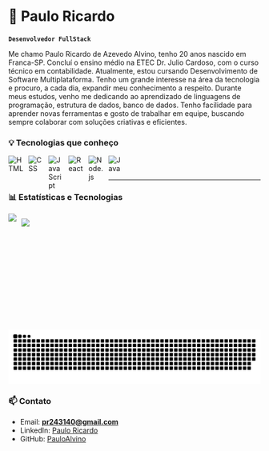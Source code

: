 # 👾 Paulo Ricardo

**`Desenvolvedor FullStack`**

Me chamo Paulo Ricardo de Azevedo Alvino, tenho 20 anos nascido em Franca-SP. Concluí o ensino médio na ETEC Dr. Julio Cardoso, com o curso técnico em contabilidade. Atualmente, estou cursando Desenvolvimento de Software Multiplataforma. Tenho um grande interesse na área da tecnologia e procuro, a cada dia, expandir meu conhecimento a respeito.
Durante meus estudos, venho me dedicando ao aprendizado de linguagens de programação, estrutura de dados, banco de dados. Tenho facilidade para aprender novas ferramentas e gosto de trabalhar em equipe, buscando sempre colaborar com soluções criativas e eficientes.

### 💡 Tecnologias que conheço

<img 
    align="left" 
    alt="HTML"
    title="HTML" 
    width="30px" 
    style="padding-right: 10px;" 
    src="https://cdn.jsdelivr.net/gh/devicons/devicon@latest/icons/html5/html5-original.svg" 
/>
<img 
    align="left" 
    alt="CSS" 
    title="CSS"
    width="30px" 
    style="padding-right: 10px;" 
    src="https://cdn.jsdelivr.net/gh/devicons/devicon@latest/icons/css3/css3-original.svg" 
/>
<img 
    align="left" 
    alt="JavaScript" 
    title="JavaScript"
    width="30px" 
    style="padding-right: 10px;" 
    src="https://cdn.jsdelivr.net/gh/devicons/devicon@latest/icons/javascript/javascript-original.svg" 
/>
<img 
    align="left" 
    alt="React"
    title="React" 
    width="30px" 
    style="padding-right: 10px;" 
    src="https://cdn.jsdelivr.net/gh/devicons/devicon@latest/icons/react/react-original.svg" 
/>
<img 
    align="left" 
    alt="Node.js"
    title="Node.js" 
    width="30px" 
    style="padding-right: 10px;" 
    src="https://cdn.jsdelivr.net/gh/devicons/devicon@latest/icons/nodejs/nodejs-original.svg" 
/>
<img 
    align="left" 
    alt="Java"
    title="Java" 
    width="30px" 
    style="padding-right: 10px;" 
    src="https://cdn.jsdelivr.net/gh/devicons/devicon@latest/icons/java/java-original.svg" 
/>

<br/><br/>

---

### 📊 Estatísticas e Tecnologias

<div style="display: flex; gap: 10px; flex-wrap: wrap;">
  <img 
    height="160em" 
    src="https://github-readme-stats.vercel.app/api?username=PauloAlvino&show_icons=true&theme=tokyonight&include_all_commits=true&locale=pt-br" 
  />
    <img 
      style= "margin-top: 10px"
      height="160em" 
      src="https://github-readme-stats-sigma-five.vercel.app/api/top-langs/?username=PauloAlvino&layout=compact&langs_count=6&theme=tokyonight&custom_title=Linguagens%20mais%20usadas"
    />
</div>

<br/><br/>

<picture align="center">
  <source media="(prefers-color-scheme: dark)" srcset="https://raw.githubusercontent.com/mari4souza/mari4souza/output/github-contribution-grid-snake-dark.svg">
  <source media="(prefers-color-scheme: light)" srcset="https://raw.githubusercontent.com/mari4souza/mari4souza/output/github-contribution-grid-snake-dark.svg">
  <img align="center" alt="github contribution grid snake animation" src="https://raw.githubusercontent.com/mari4souza/mari4souza/output/github-contribution-grid-snake.svg">
</picture>
<br/>

### 📫 Contato

- Email: **pr243140@gmail.com**
- LinkedIn: [Paulo Ricardo](https://www.linkedin.com/in/paulo-ricardo-2827b82aa/)
- GitHub: [PauloAlvino](https://github.com/PauloAlvino)

